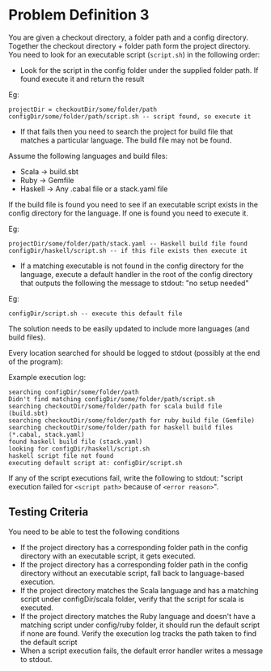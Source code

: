 # Problem Definition 3

You are given a checkout directory, a folder path and a config directory. Together the checkout directory + folder path form the project directory. You need to look for an executable script (`script.sh`) in the following order:

- Look for the script in the config folder under the supplied folder path. If found execute it and return the result

Eg:
```
projectDir = checkoutDir/some/folder/path
configDir/some/folder/path/script.sh -- script found, so execute it
```

- If that fails then you need to search the project for build file that matches a particular language. The build file may not be found.

Assume the following languages and build files:
  - Scala   -> build.sbt
  - Ruby    -> Gemfile
  - Haskell -> Any .cabal file or a stack.yaml file

If the build file is found you need to see if an executable script exists in the config directory for the language. If one is found you need to execute it.

Eg:
```
projectDir/some/folder/path/stack.yaml -- Haskell build file found
configDir/haskell/script.sh -- if this file exists then execute it
```

- If a matching executable is not found in the config directory for the language, execute a default handler in the root of the config directory that outputs the following the message to stdout: "no setup needed"

Eg:
```
configDir/script.sh -- execute this default file
```

The solution needs to be easily updated to include more languages (and build files).

Every location searched for should be logged to stdout (possibly at the end of the program):

Example execution log:
```
searching configDir/some/folder/path
Didn't find matching configDir/some/folder/path/script.sh
searching checkoutDir/some/folder/path for scala build file (build.sbt)
searching checkoutDir/some/folder/path for ruby build file (Gemfile)
searching checkoutDir/some/folder/path for haskell build files (*.cabal, stack.yaml)
found haskell build file (stack.yaml)
looking for configDir/haskell/script.sh
haskell script file not found
executing default script at: configDir/script.sh
```

If any of the script executions fail, write the following to stdout: "script execution failed for `<script path>` because of `<error reason>`".

## Testing Criteria

You need to be able to test the following conditions

- If the project directory has a corresponding folder path in the config directory with an executable script, it gets executed.
- If the project directory has a corresponding folder path in the config directory without an executable script, fall back to language-based execution.
- If the project directory matches the Scala language and has a matching script under configDir/scala folder, verify that the script for scala is executed.
- If the project directory matches the Ruby language and doesn't have a matching script under config/ruby folder, it should run the default script if none are found. Verify the execution log tracks the path taken to find the default script
- When a script execution fails, the default error handler writes a message to stdout.
